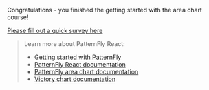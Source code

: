 Congratulations - you finished the getting started with the area chart course!

[Please fill out a quick survey here](https://redhatdg.co1.qualtrics.com/jfe/form/SV_bIRZRHYJyGsKBSt?Module=charts-areachart)

> Learn more about PatternFly React:
>- [Getting started with PatternFly](https://www.patternfly.org/v4/get-started/developers)
>- [PatternFly React documentation](https://www.patternfly.org/v4/documentation/react/components/)
>- [PatternFly area chart documentation](https://patternfly-react.surge.sh/patternfly-4/charts/chartarea/)
>- [Victory chart documentation](https://formidable.com/open-source/victory/docs/victory-chart/)
